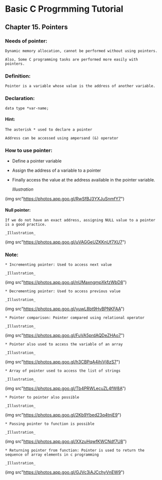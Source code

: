 # Basic C Progrmming Tutorial

## Chapter 15. Pointers

### Needs of pointer:

    Dynamic memory allocation, cannot be performed without using pointers.

    Also, Some C programming tasks are performed more easily with pointers.

### Definition:

    Pointer is a variable whose value is the address of another variable.

### Declaration:

    data type *var-name;

#### Hint:

    The asterisk * used to declare a pointer

    Address can be accessed using ampersand (&) operator

### How to use pointer:

* Define a pointer variable
* Assign the address of a variable to a pointer
* Finally access the value at the address available in the pointer variable.

    _Illustration_

(img src"https://photos.app.goo.gl/RwSfBJ3YXJuSnmfY7")

#### Null pointer:
    
    If we do not have an exact address, assigning NULL value to a pointer is a good practice.

    _Illustration_
    
(img src"https://photos.app.goo.gl/uVAGGeUZKKnUf7XU7")

### Note:

    * Incrementing pointer: Used to access next value

    _Illustration_

(img src"https://photos.app.goo.gl/nUMaxngmpXkfzWbD8")

    * Decrementing pointer: Used to access previous value

    _Illustration_

(img src"https://photos.app.goo.gl/yuwL8bt9HvBPNKFAA")

    * Pointer comparison: Pointer compared using relational operator

    _Illustration_

(img src"https://photos.app.goo.gl/FuVA5prdAQDeZHAo7")

    * Pointer also used to access the variable of an array 

    _Illustration_

(img src"https://photos.app.goo.gl/h3CBPqA4ihiVj8zS7")

    * Array of pointer used to access the list of strings

    _Illustration_

(img src"https://photos.app.goo.gl/Tb4PRWLecuZL4fW8A")

    * Pointer to pointer also possible

    _Illustration_

(img src"https://photos.app.goo.gl/2Kb9Ybed23q4tnjE9")

    * Passing pointer to function is possible

    _Illustration_

(img src"https://photos.app.goo.gl/XXzuHqwfKWCNdf7U8")

    * Returning pointer from function: Pointer is used to return the sequence of array elements in c programming 

    _Illustration_

(img src"https://photos.app.goo.gl/GJVc3iAJCchyVnEW9")